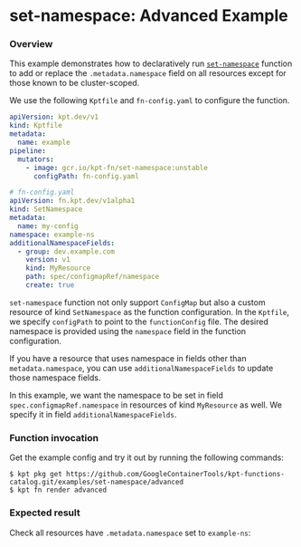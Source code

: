 # set-namespace: Advanced Example

### Overview

This example demonstrates how to declaratively run [`set-namespace`] function to
add or replace the `.metadata.namespace` field on all resources except for those
known to be cluster-scoped.

We use the following `Kptfile` and `fn-config.yaml` to configure the function.

```yaml
apiVersion: kpt.dev/v1
kind: Kptfile
metadata:
  name: example
pipeline:
  mutators:
    - image: gcr.io/kpt-fn/set-namespace:unstable
      configPath: fn-config.yaml
```

```yaml
# fn-config.yaml
apiVersion: fn.kpt.dev/v1alpha1
kind: SetNamespace
metadata:
  name: my-config
namespace: example-ns
additionalNamespaceFields:
  - group: dev.example.com
    version: v1
    kind: MyResource
    path: spec/configmapRef/namespace
    create: true
```

`set-namespace` function not only support `ConfigMap` but also a custom resource
of kind `SetNamespace` as the function configuration. In the `Kptfile`, we
specify `configPath` to point to the `functionConfig` file. The desired
namespace is provided using the `namespace` field in the function configuration.

If you have a resource that uses namespace in fields other
than `metadata.namespace`, you can use
`additionalNamespaceFields` to update those namespace fields.

In this example, we want the namespace to be set in
field `spec.configmapRef.namespace` in resources of kind `MyResource` as well.
We specify it in field `additionalNamespaceFields`.

### Function invocation

Get the example config and try it out by running the following commands:

```shell
$ kpt pkg get https://github.com/GoogleContainerTools/kpt-functions-catalog.git/examples/set-namespace/advanced
$ kpt fn render advanced
```

### Expected result

Check all resources have `.metadata.namespace` set to `example-ns`:

[`set-namespace`]: https://catalog.kpt.dev/set-namespace/v0.1/
